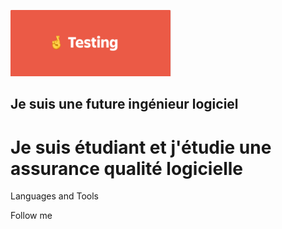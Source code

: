 ![Header](https://github.com/TatianaShamshurina/tatianashamshurina/blob/main/image/testing.png)

## Je suis une future ingénieur logiciel

# Je suis étudiant et j'étudie une assurance qualité logicielle

Languages and Tools

Follow me
